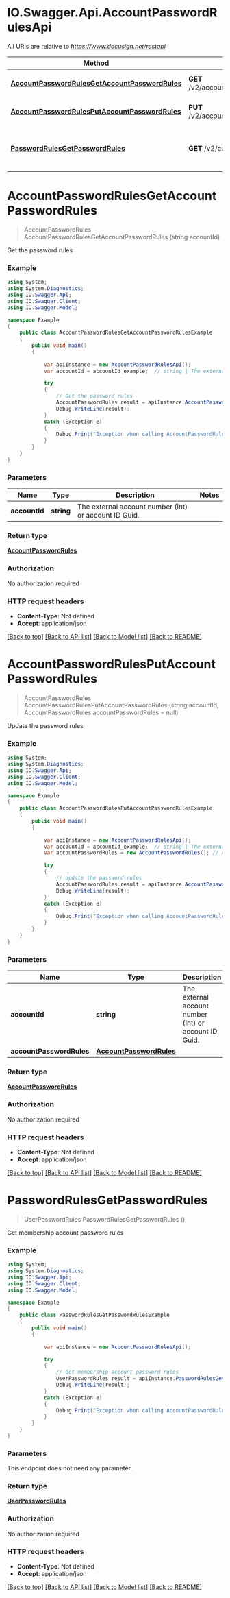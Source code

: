 # IO.Swagger.Api.AccountPasswordRulesApi

All URIs are relative to *https://www.docusign.net/restapi*

Method | HTTP request | Description
------------- | ------------- | -------------
[**AccountPasswordRulesGetAccountPasswordRules**](AccountPasswordRulesApi.md#accountpasswordrulesgetaccountpasswordrules) | **GET** /v2/accounts/{accountId}/settings/password_rules | Get the password rules
[**AccountPasswordRulesPutAccountPasswordRules**](AccountPasswordRulesApi.md#accountpasswordrulesputaccountpasswordrules) | **PUT** /v2/accounts/{accountId}/settings/password_rules | Update the password rules
[**PasswordRulesGetPasswordRules**](AccountPasswordRulesApi.md#passwordrulesgetpasswordrules) | **GET** /v2/current_user/password_rules | Get membership account password rules


<a name="accountpasswordrulesgetaccountpasswordrules"></a>
# **AccountPasswordRulesGetAccountPasswordRules**
> AccountPasswordRules AccountPasswordRulesGetAccountPasswordRules (string accountId)

Get the password rules



### Example
```csharp
using System;
using System.Diagnostics;
using IO.Swagger.Api;
using IO.Swagger.Client;
using IO.Swagger.Model;

namespace Example
{
    public class AccountPasswordRulesGetAccountPasswordRulesExample
    {
        public void main()
        {
            
            var apiInstance = new AccountPasswordRulesApi();
            var accountId = accountId_example;  // string | The external account number (int) or account ID Guid.

            try
            {
                // Get the password rules
                AccountPasswordRules result = apiInstance.AccountPasswordRulesGetAccountPasswordRules(accountId);
                Debug.WriteLine(result);
            }
            catch (Exception e)
            {
                Debug.Print("Exception when calling AccountPasswordRulesApi.AccountPasswordRulesGetAccountPasswordRules: " + e.Message );
            }
        }
    }
}
```

### Parameters

Name | Type | Description  | Notes
------------- | ------------- | ------------- | -------------
 **accountId** | **string**| The external account number (int) or account ID Guid. | 

### Return type

[**AccountPasswordRules**](AccountPasswordRules.md)

### Authorization

No authorization required

### HTTP request headers

 - **Content-Type**: Not defined
 - **Accept**: application/json

[[Back to top]](#) [[Back to API list]](../README.md#documentation-for-api-endpoints) [[Back to Model list]](../README.md#documentation-for-models) [[Back to README]](../README.md)

<a name="accountpasswordrulesputaccountpasswordrules"></a>
# **AccountPasswordRulesPutAccountPasswordRules**
> AccountPasswordRules AccountPasswordRulesPutAccountPasswordRules (string accountId, AccountPasswordRules accountPasswordRules = null)

Update the password rules



### Example
```csharp
using System;
using System.Diagnostics;
using IO.Swagger.Api;
using IO.Swagger.Client;
using IO.Swagger.Model;

namespace Example
{
    public class AccountPasswordRulesPutAccountPasswordRulesExample
    {
        public void main()
        {
            
            var apiInstance = new AccountPasswordRulesApi();
            var accountId = accountId_example;  // string | The external account number (int) or account ID Guid.
            var accountPasswordRules = new AccountPasswordRules(); // AccountPasswordRules |  (optional) 

            try
            {
                // Update the password rules
                AccountPasswordRules result = apiInstance.AccountPasswordRulesPutAccountPasswordRules(accountId, accountPasswordRules);
                Debug.WriteLine(result);
            }
            catch (Exception e)
            {
                Debug.Print("Exception when calling AccountPasswordRulesApi.AccountPasswordRulesPutAccountPasswordRules: " + e.Message );
            }
        }
    }
}
```

### Parameters

Name | Type | Description  | Notes
------------- | ------------- | ------------- | -------------
 **accountId** | **string**| The external account number (int) or account ID Guid. | 
 **accountPasswordRules** | [**AccountPasswordRules**](AccountPasswordRules.md)|  | [optional] 

### Return type

[**AccountPasswordRules**](AccountPasswordRules.md)

### Authorization

No authorization required

### HTTP request headers

 - **Content-Type**: Not defined
 - **Accept**: application/json

[[Back to top]](#) [[Back to API list]](../README.md#documentation-for-api-endpoints) [[Back to Model list]](../README.md#documentation-for-models) [[Back to README]](../README.md)

<a name="passwordrulesgetpasswordrules"></a>
# **PasswordRulesGetPasswordRules**
> UserPasswordRules PasswordRulesGetPasswordRules ()

Get membership account password rules



### Example
```csharp
using System;
using System.Diagnostics;
using IO.Swagger.Api;
using IO.Swagger.Client;
using IO.Swagger.Model;

namespace Example
{
    public class PasswordRulesGetPasswordRulesExample
    {
        public void main()
        {
            
            var apiInstance = new AccountPasswordRulesApi();

            try
            {
                // Get membership account password rules
                UserPasswordRules result = apiInstance.PasswordRulesGetPasswordRules();
                Debug.WriteLine(result);
            }
            catch (Exception e)
            {
                Debug.Print("Exception when calling AccountPasswordRulesApi.PasswordRulesGetPasswordRules: " + e.Message );
            }
        }
    }
}
```

### Parameters
This endpoint does not need any parameter.

### Return type

[**UserPasswordRules**](UserPasswordRules.md)

### Authorization

No authorization required

### HTTP request headers

 - **Content-Type**: Not defined
 - **Accept**: application/json

[[Back to top]](#) [[Back to API list]](../README.md#documentation-for-api-endpoints) [[Back to Model list]](../README.md#documentation-for-models) [[Back to README]](../README.md)


